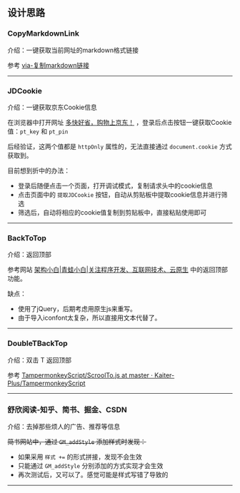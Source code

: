 ## 设计思路

### CopyMarkdownLink

介绍：一键获取当前网址的markdown格式链接

参考 [via-复制markdown链接](https://greasyfork.org/zh-CN/scripts/443317-via-%E5%A4%8D%E5%88%B6markdown%E9%93%BE%E6%8E%A5) 


----

### JDCookie

介绍：一键获取京东Cookie信息

在浏览器中打开网址 [多快好省，购物上京东！](https://m.jd.com/) ，登录后点击按钮一键获取Cookie值：`pt_key` 和 `pt_pin`

后经验证，这两个值都是 `httpOnly` 属性的，无法直接通过 `document.cookie` 方式获取到。

目前想到折中的办法：

- 登录后随便点击一个页面，打开调试模式，复制请求头中的cookie信息
- 点击页面中的 `提取JDCookie` 按钮，自动从剪贴板中提取cookie信息并进行筛选
- 筛选后，自动将相应的cookie值复制到剪贴板中，直接粘贴使用即可


----

### BackToTop

介绍：返回顶部

参考网站 [架构小白|青蛙小白|关注程序开发、互联网技术、云原生](https://blog.frognew.com/) 中的返回顶部功能。

缺点：

- 使用了jQuery，后期考虑用原生js来重写。
- 由于导入iconfont太复杂，所以直接用文本代替了。

----

### DoubleTBackTop

介绍：双击 T 返回顶部

参考 [TampermonkeyScript/ScroolTo.js at master · Kaiter-Plus/TampermonkeyScript](https://github.com/Kaiter-Plus/TampermonkeyScript/blob/master/ScrollTo/ScroolTo.js) 


----

### 舒欣阅读-知乎、简书、掘金、CSDN

介绍：去掉那些烦人的广告、推荐等信息


~~简书网站中，通过 `GM_addStyle` 添加样式时发现：~~

- 如果采用 `样式 +=` 的形式拼接，发现不会生效
- 只能通过 `GM_addStyle` 分别添加的方式实现才会生效
- 再次测试后，又可以了。感觉可能是样式写错了导致的

----

